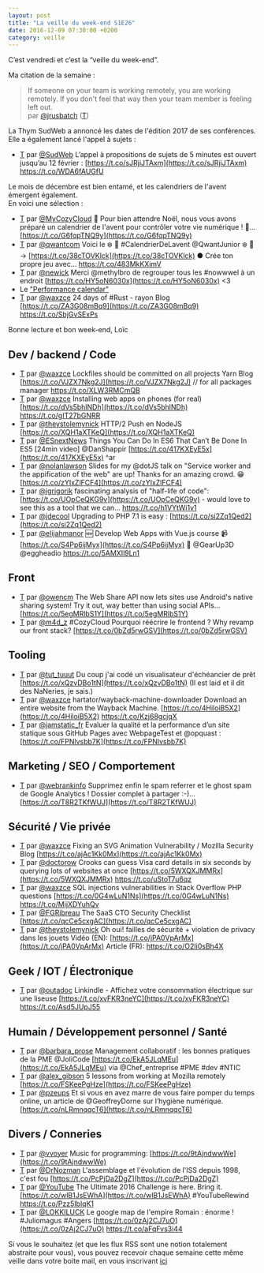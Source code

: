 ```yaml
---
layout: post
title: "La veille du week-end S1E26"
date: 2016-12-09 07:30:00 +0200
category: veille
---
```

C’est vendredi et c’est la “veille du week-end”.  

Ma citation de la semaine :

> If someone on your team is working remotely, you are working remotely. If you don't feel that way then your team member is feeling left out.  
par [@jrusbatch](https://twitter.com/jrusbatch) ([T](http://twitter.com/jrusbatch/status/804545910034362368))

La Thym SudWeb a annoncé les dates de l'édition 2017 de ses conférences.  
Elle a également lancé l'appel à sujets :

- [T](http://twitter.com/SudWeb/status/805817031023067136) par [@SudWeb](https://twitter.com/SudWeb) L’appel à propositions de sujets  de 5 minutes est ouvert jusqu’au 12 février : [https://t.co/sJRjiJTAxm](https://t.co/sJRjiJTAxm) https://t.co/WDA6fAUGfU


Le mois de décembre est bien entamé, et les calendriers de l'avent émergent également.  
En voici une sélection :

 - [T](http://twitter.com/MyCozyCloud/status/804231656647360513) par [@MyCozyCloud](https://twitter.com/MyCozyCloud) 🎁 Pour bien attendre Noël, nous vous avons préparé un calendrier de l'avent pour contrôler votre vie numérique ! 🎁… [https://t.co/G6fqpTNQ9y](https://t.co/G6fqpTNQ9y)
 - [T](http://twitter.com/qwantcom/status/804289649598464000) par [@qwantcom](https://twitter.com/qwantcom) Voici le ❄️ 🎁 #CalendrierDeLavent @QwantJunior ❄️ 🎁 → [https://t.co/38cTOVKlck](https://t.co/38cTOVKlck) ● Crée ton propre jeu avec… https://t.co/483MkKXimV
 - [T](http://twitter.com/newick/status/805085147968237568) par [@newick](https://twitter.com/newick) Merci @methylbro de regrouper tous les #nowwwel à un endroit [https://t.co/HY5oN6030x](https://t.co/HY5oN6030x) &lt;3
 - Le ["Performance calendar"](http://calendar.perfplanet.com/2016/)
 - [T](http://twitter.com/waxzce/status/805895550830841856) par [@waxzce](https://twitter.com/waxzce) 24 days of #Rust - rayon Blog [https://t.co/ZA3G08mBq9](https://t.co/ZA3G08mBq9) https://t.co/SbjGvSExPs

Bonne lecture et bon week-end, Loïc

## Dev / backend / Code
- [T](http://twitter.com/waxzce/status/804704949825372161) par [@waxzce](https://twitter.com/waxzce) Lockfiles should be committed on all projects  Yarn Blog [https://t.co/VJZX7Nkg2J](https://t.co/VJZX7Nkg2J) // for all packages manager https://t.co/XLW3RMCmQB
- [T](http://twitter.com/waxzce/status/805148905251995649) par [@waxzce](https://twitter.com/waxzce) Installing web apps on phones (for real) [https://t.co/dVs5bhlNDh](https://t.co/dVs5bhlNDh) https://t.co/gIT27bGNRR
- [T](http://twitter.com/theystolemynick/status/805358524981190656) par [@theystolemynick](https://twitter.com/theystolemynick) HTTP/2 Push en NodeJS   [https://t.co/XQH1aXTKeQ](https://t.co/XQH1aXTKeQ)
- [T](http://twitter.com/ESnextNews/status/805493763359522816) par [@ESnextNews](https://twitter.com/ESnextNews) Things You Can Do In ES6 That Can’t Be Done In ES5 [24min video] @DanShappir [https://t.co/417KXEyE5x](https://t.co/417KXEyE5x) ^ar
- [T](http://twitter.com/nolanlawson/status/805745532807352320) par [@nolanlawson](https://twitter.com/nolanlawson) Slides for my @dotJS talk on "Service worker and the appification of the web" are up! Thanks for an amazing crowd. 😁 [https://t.co/zYIxZlFCF4](https://t.co/zYIxZlFCF4)
- [T](http://twitter.com/igrigorik/status/806203486937300992) par [@igrigorik](https://twitter.com/igrigorik) fascinating analysis of "half-life of code": [https://t.co/UOpCeQKG9v](https://t.co/UOpCeQKG9v) - would love to see this as a tool that we can… https://t.co/h1VYtWi1v1
- [T](http://twitter.com/jdecool/status/806415217366278144) par [@jdecool](https://twitter.com/jdecool) Upgrading to PHP 7.1 is easy : [https://t.co/si2Zq1Qed2](https://t.co/si2Zq1Qed2)
- [T](http://twitter.com/elijahmanor/status/806525316067893252) par [@elijahmanor](https://twitter.com/elijahmanor) 🆕 Develop Web Apps with Vue.js course 📹 [https://t.co/S4Pp6ijMyx](https://t.co/S4Pp6ijMyx) 👏 @GearUp3D @eggheadio https://t.co/5AMXIl9Ln1


## Front
 - [T](http://twitter.com/owencm/status/804388873899888640) par [@owencm](https://twitter.com/owencm) The Web Share API now lets sites use Android's native sharing system! Try it out, way better than using social APIs… [https://t.co/5egMRlbS1Y](https://t.co/5egMRlbS1Y)
 - [T](http://twitter.com/m4d_z/status/806141778827116545) par [@m4d_z](https://twitter.com/m4d_z) #CozyCloud Pourquoi réécrire le frontend ? Why revamp our front stack? [https://t.co/0bZd5rwGSV](https://t.co/0bZd5rwGSV)


## Tooling
- [T](http://twitter.com/tut_tuuut/status/804350368398397440) par [@tut_tuuut](https://twitter.com/tut_tuuut) Du coup j'ai codé un visualisateur d'échéancier de prêt [https://t.co/xQzvDBo1tN](https://t.co/xQzvDBo1tN) (Il est laid et il dit des NaNeries, je sais.)
- [T](http://twitter.com/waxzce/status/804445980997353472) par [@waxzce](https://twitter.com/waxzce) hartator/wayback-machine-downloader Download an entire website from the Wayback Machine. [https://t.co/4HiloiB5X2](https://t.co/4HiloiB5X2) https://t.co/Kzj68gcjqX
- [T](http://twitter.com/jamstatic_fr/status/805828406063538176) par [@jamstatic_fr](https://twitter.com/jamstatic_fr) Evaluer la qualité et la performance d’un site statique sous GitHub Pages avec WebpageTest et @opquast : [https://t.co/FPNlvsbb7K](https://t.co/FPNlvsbb7K)


## Marketing / SEO / Comportement
- [T](http://twitter.com/webrankinfo/status/804582354878545920) par [@webrankinfo](https://twitter.com/webrankinfo) Supprimez enfin le spam referrer et le ghost spam de Google Analytics ! Dossier complet à partager :-)… [https://t.co/T8R2TKfWUJ](https://t.co/T8R2TKfWUJ)



## Sécurité / Vie privée
- [T](http://twitter.com/waxzce/status/804272045936742400) par [@waxzce](https://twitter.com/waxzce) Fixing an SVG Animation Vulnerability / Mozilla Security Blog [https://t.co/ajAc1Kk0Mx](https://t.co/ajAc1Kk0Mx)
- [T](http://twitter.com/doctorow/status/805432040120164352) par [@doctorow](https://twitter.com/doctorow) Crooks can guess Visa card details in six seconds by querying lots of websites at once [https://t.co/5WXQXJMMRx](https://t.co/5WXQXJMMRx) https://t.co/uStoT7u6qz
- [T](http://twitter.com/waxzce/status/805733294033801216) par [@waxzce](https://twitter.com/waxzce) SQL injections vulnerabilities in Stack Overflow PHP questions [https://t.co/0G4wLuN1Ns](https://t.co/0G4wLuN1Ns) https://t.co/MijXDYuhQv
 - [T](http://twitter.com/FGRibreau/status/806044508278390784) par [@FGRibreau](https://twitter.com/FGRibreau) The SaaS CTO Security Checklist [https://t.co/qcCe5cxgAC](https://t.co/qcCe5cxgAC)
- [T](http://twitter.com/theystolemynick/status/806417292707987457) par [@theystolemynick](https://twitter.com/theystolemynick) Oh oui! failles de sécurité + violation de privacy dans les jouets Vidéo (EN): [https://t.co/jPA0VpArMx](https://t.co/jPA0VpArMx) Article (FR): https://t.co/O2Ii0sBh4X


## Geek / IOT / Électronique
 - [T](http://twitter.com/outadoc/status/805504496277274624) par [@outadoc](https://twitter.com/outadoc) Linkindle - Affichez votre consommation électrique sur une liseuse [https://t.co/xvFKR3neYC](https://t.co/xvFKR3neYC) https://t.co/Asd5JUpJ55



## Humain / Développement personnel / Santé
- [T](http://twitter.com/barbara_prose/status/806447340391464960) par [@barbara_prose](https://twitter.com/barbara_prose) Management collaboratif : les bonnes pratiques de la PME @JoliCode [https://t.co/EkA5JLqMEu](https://t.co/EkA5JLqMEu) via @Chef_entreprise #PME #dev #NTIC
- [T](http://twitter.com/alex_gibson/status/804285743610941440) par [@alex_gibson](https://twitter.com/alex_gibson) 5 lessons from working at Mozilla remotely [https://t.co/FSKeePgHze](https://t.co/FSKeePgHze)
- [T](http://twitter.com/pzeups/status/804371441831514113) par [@pzeups](https://twitter.com/pzeups) Et si vous en avez marre de vous faire pomper du temps online, un article de @GeoffreyDorne sur l’hygiène numérique. [https://t.co/nLRmnqqcT6](https://t.co/nLRmnqqcT6)



## Divers / Conneries
- [T](http://twitter.com/vvoyer/status/804810819791949824) par [@vvoyer](https://twitter.com/vvoyer) Music for programming: [https://t.co/9tAjndwwWe](https://t.co/9tAjndwwWe)
- [T](http://twitter.com/DrNozman/status/806533514703290369) par [@DrNozman](https://twitter.com/DrNozman) L'assemblage et l'évolution de l'ISS depuis 1998, c'est fou [https://t.co/PcPjDa2DgZ](https://t.co/PcPjDa2DgZ)
- [T](http://twitter.com/YouTube/status/806559335274971138) par [@YouTube](https://twitter.com/YouTube) The Ultimate 2016 Challenge is here. Bring it. [https://t.co/wlB1JsEWhA](https://t.co/wlB1JsEWhA)   #YouTubeRewind https://t.co/Pzz5IblqK1
 - [T](http://twitter.com/LOKKILUCK/status/806447262310219776) par [@LOKKILUCK](https://twitter.com/LOKKILUCK) Le google map de l'empire Romain : énorme ! #Juliomagus #Angers [https://t.co/0zAj2CJ7uO](https://t.co/0zAj2CJ7uO) https://t.co/aFqFvs3i44

Si vous le souhaitez (et que les flux RSS sont une notion totalement abstraite pour vous), vous pouvez recevoir chaque semaine cette même veille dans votre boite mail, en vous inscrivant [ici](/newsletter.html)
